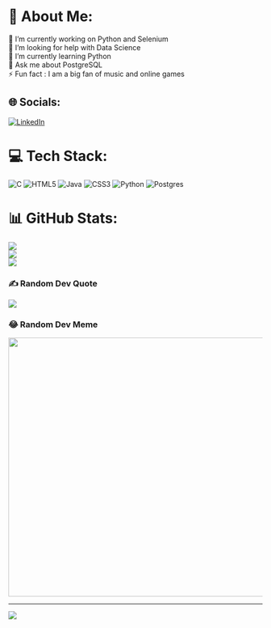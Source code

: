 # 💫 About Me:
🔭 I’m currently working on Python and Selenium
<br>🤝 I’m looking for help with Data Science
<br>🌱 I’m currently learning Python
<br>💬 Ask me about PostgreSQL
<br>⚡ Fun fact : I am a big fan of music and online games 


## 🌐 Socials:
[![LinkedIn](https://img.shields.io/badge/LinkedIn-%230077B5.svg?logo=linkedin&logoColor=white)](https://linkedin.com/in/https://www.linkedin.com/in/abdulkadirozyurt) 

# 💻 Tech Stack:
![C](https://img.shields.io/badge/c-%2300599C.svg?style=flat&logo=c&logoColor=white)
![HTML5](https://img.shields.io/badge/html5-%23E34F26.svg?style=flat&logo=html5&logoColor=white) 
![Java](https://img.shields.io/badge/java-%23ED8B00.svg?style=flat&logo=java&logoColor=white) 
![CSS3](https://img.shields.io/badge/css3-%231572B6.svg?style=flat&logo=css3&logoColor=white) 
![Python](https://img.shields.io/badge/python-3670A0?style=flat&logo=python&logoColor=ffdd54)
![Postgres](https://img.shields.io/badge/postgres-%23316192.svg?style=flat&logo=postgresql&logoColor=white)
# 📊 GitHub Stats:
![](https://github-readme-stats.vercel.app/api?username=abdulkadirozyurt&theme=buefy&hide_border=false&include_all_commits=true&count_private=false)<br/>
![](https://github-readme-streak-stats.herokuapp.com/?user=abdulkadirozyurt&theme=buefy&hide_border=false)<br/>
![](https://github-readme-stats.vercel.app/api/top-langs/?username=abdulkadirozyurt&theme=buefy&hide_border=false&include_all_commits=true&count_private=false&layout=compact)

### ✍️ Random Dev Quote
![](https://quotes-github-readme.vercel.app/api?type=vetical&theme=dark)

### 😂 Random Dev Meme
<img src="https://random-memer.herokuapp.com/" width="512px"/>

---
[![](https://visitcount.itsvg.in/api?id=abdulkadirozyurt&icon=9&color=10)](https://visitcount.itsvg.in)

<!-- Proudly created with GPRM ( https://gprm.itsvg.in ) -->
